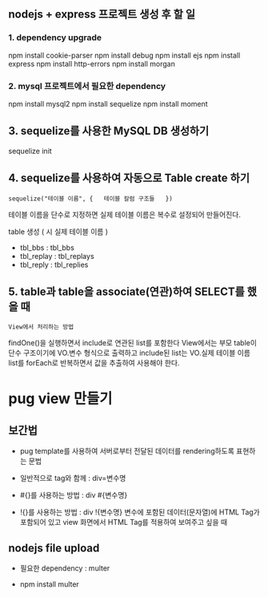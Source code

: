 ## nodejs + express 프로젝트 생성 후 할 일

### 1. dependency upgrade

npm install cookie-parser
npm install debug
npm install ejs
npm install express
npm install http-errors
npm install morgan

### 2. mysql 프로젝트에서 필요한 dependency

npm install mysql2
npm install sequelize
npm install moment

## 3. sequelize를 사용한 MySQL DB 생성하기

sequelize init

## 4. sequelize를 사용하여 자동으로 Table create 하기

    sequelize("테이블 이름", {   테이블 칼럼 구조들   })

테이블 이름을 단수로 지정하면 실제 테이블 이름은 복수로 설정되어 만들어진다.

table 생성 ( 시 실제 테이블 이름 )

- tbl_bbs : tbl_bbs
- tbl_replay : tbl_replays
- tbl_reply : tbl_replies

## 5. table과 table을 associate(연관)하여 SELECT를 했을 때

    View에서 처리하는 방법

findOne()을 실행하면서 include로 연관된 list를 포함한다
View에서는 부모 table이 단수 구조이기에 VO.변수 형식으로 출력하고 include된 list는 VO.실제 테이블 이름 list를 forEach로 반복하면서 값을 추출하여 사용해야 한다.

# pug view 만들기

## 보간법

- pug template를 사용하여 서버로부터 전달된 데이터를 rendering하도록 표현하는 문법

- 일반적으로 tag와 함께 : div=변수명
- #{}를 사용하는 방법 : div #{변수명}
- !{}를 사용하는 방법 : div !{변수명}
  변수에 포함된 데이터(문자열)에 HTML Tag가 포함되어 있고 view 화면에서 HTML Tag를 적용하여 보여주고 싶을 때

## nodejs file upload

- 필요한 dependency : multer

- npm install multer
